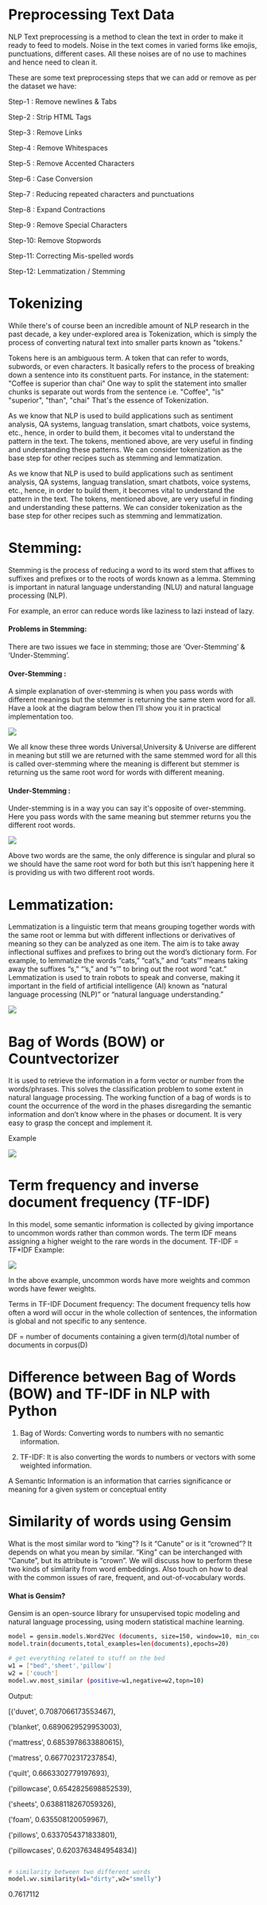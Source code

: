 
# Preprocessing Text Data

NLP Text preprocessing is a method to clean the text in order to make it ready to feed to models. Noise in the text comes in varied forms like emojis, punctuations, different cases. All these noises are of no use to machines and hence need to clean it.

These are some text preprocessing steps that we can add or remove as per the dataset we have:

Step-1 : Remove newlines & Tabs

Step-2 : Strip HTML Tags

Step-3 : Remove Links

Step-4 : Remove Whitespaces

Step-5 : Remove Accented Characters

Step-6 : Case Conversion

Step-7 : Reducing repeated characters and punctuations

Step-8 : Expand Contractions

Step-9 : Remove Special Characters

Step-10: Remove Stopwords

Step-11: Correcting Mis-spelled words

Step-12: Lemmatization / Stemming

#

# Tokenizing


While there's of course been an incredible amount of NLP research in the past decade, a key under-explored area is Tokenization, which is simply the process of converting natural text into smaller parts known as "tokens." 

Tokens here is an ambiguous term. A token that can refer to words, subwords, or even characters. It basically refers to the process of breaking down a sentence into its constituent parts. For instance, in the statement: "Coffee is superior than chai" One way to split the statement into smaller chunks is separate out words from the sentence i.e. "Coffee", "is" "superior", "than", "chai" That's the essence of Tokenization.


As we know that NLP is used to build applications such as sentiment analysis, QA systems, languag translation, smart chatbots, voice systems, etc., hence, in order to build them, it becomes vital to understand the pattern in the text. The tokens, mentioned above, are very useful in finding and understanding these patterns. We can consider tokenization as the base step for other recipes such as stemming and lemmatization.


As we know that NLP is used to build applications such as sentiment analysis, QA systems, languag translation, smart chatbots, voice systems, etc., hence, in order to build them, it becomes vital to understand the pattern in the text. The tokens, mentioned above, are very useful in finding and understanding these patterns. We can consider tokenization as the base step for other recipes such as stemming and lemmatization.

# Stemming:
Stemming is the process of reducing a word to its word stem that affixes to suffixes and prefixes or to the roots of words known as a lemma. Stemming is important in natural language understanding (NLU) and natural language processing (NLP).

 For example, an error can reduce words like laziness to lazi  instead of lazy.

#### Problems in Stemming:
There are two issues we face in stemming; those are ‘Over-Stemming’ & ‘Under-Stemming’.

#### Over-Stemming :
A simple explanation of over-stemming is when you pass words with different meanings but the stemmer is returning the same stem word for all. Have a look at the diagram below then I’ll show you it in practical implementation too.

![](Screenshot/over_stemming.PNG)

We all know these three words Universal,University & Universe are different in meaning but still we are returned with the same stemmed word for all this is called over-stemming where the meaning is different but stemmer is returning us the same root word for words with different meaning.

#### Under-Stemming :

Under-stemming is in a way you can say it's opposite of over-stemming. Here you pass words with the same meaning but stemmer returns you the different root words.

![](Screenshot/under_stemming.PNG)

Above two words are the same, the only difference is singular and plural so we should have the same root word for both but this isn’t happening here it is providing us with two different root words.

# Lemmatization:
Lemmatization is a linguistic term that means grouping together words with the same root or lemma but with different inflections or derivatives of meaning so they can be analyzed as one item. The aim is to take away inflectional suffixes and prefixes to bring out the word’s dictionary form.
For example, to lemmatize the words “cats,” “cat’s,” and “cats’” means taking away the suffixes “s,” “’s,” and “s’” to bring out the root word “cat.” Lemmatization is used to train robots to speak and converse, making it important in the field of artificial intelligence (AI) known as “natural language processing (NLP)” or “natural language understanding.”

![](Screenshot/stem_lemma.jpg)


#
# Bag of Words (BOW) or Countvectorizer
It is used to retrieve the information in a form vector or number from the words/phrases. This solves the classification problem to some extent in natural language processing.
The working function of a bag of words is to count the occurrence of the word in the phases disregarding the semantic information and don’t know where in the phases or document. It is very easy to grasp the concept and implement it.

Example

![](Screenshot/bog.PNG)

#
# Term frequency and inverse document frequency (TF-IDF)

In this model, some semantic information is collected by giving importance to uncommon words rather than common words.
The term IDF means assigning a higher weight to the rare words in the document.
TF-IDF = TF*IDF
Example:

![](Screenshot/TF_IDF.PNG)

In the above example, uncommon words have more weights and common words have fewer weights.

Terms in TF-IDF
Document frequency: The document frequency tells how often a word will occur in the whole collection of sentences, the information is global and not specific to any sentence.

DF = number of documents containing a given term(d)/total number of documents in corpus(D)

#
# Difference between Bag of Words (BOW) and TF-IDF in NLP with Python

1. Bag of Words: Converting words to numbers with no semantic information.

2. TF-IDF: It is also converting the words to numbers or vectors with some weighted information.

A Semantic Information is an information that carries significance or meaning for a given system or conceptual entity


# Similarity of words using Gensim

What is the most similar word to “king”? Is it “Canute” or is it “crowned”? It depends on what you mean by similar. “King” can be interchanged with “Canute”, but its attribute is “crown”. We will discuss how to perform these two kinds of similarity from word embeddings. Also touch on how to deal with the common issues of rare, frequent, and out-of-vocabulary words.

#### What is Gensim?
Gensim is an open-source library for unsupervised topic modeling and natural language processing, using modern statistical machine learning.



```bash
model = gensim.models.Word2Vec (documents, size=150, window=10, min_count=2, workers=10)
model.train(documents,total_examples=len(documents),epochs=20)

# get everything related to stuff on the bed
w1 = ["bed",'sheet','pillow']
w2 = ['couch']
model.wv.most_similar (positive=w1,negative=w2,topn=10)
```
Output:

[('duvet', 0.7087066173553467),

 ('blanket', 0.6890629529953003),

 ('mattress', 0.6853978633880615),

 ('matress', 0.667702317237854),

 ('quilt', 0.6663302779197693),

 ('pillowcase', 0.6542825698852539),

 ('sheets', 0.6388118267059326),

 ('foam', 0.635508120059967),

 ('pillows', 0.6337054371833801),

 ('pillowcases', 0.6203763484954834)]

```bash

# similarity between two different words
model.wv.similarity(w1="dirty",w2="smelly")
```
0.7617112












